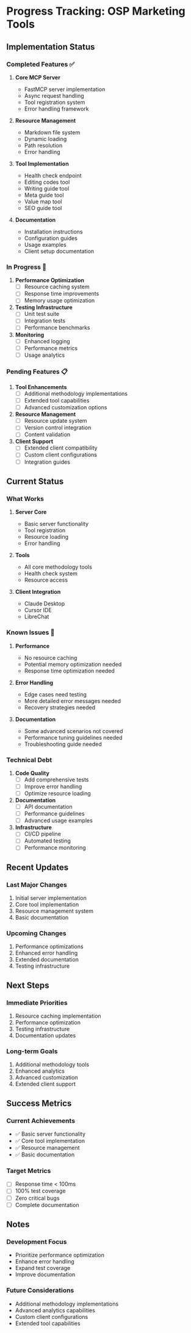 # Progress Tracking: OSP Marketing Tools

## Implementation Status

### Completed Features ✅

1. **Core MCP Server**
   - FastMCP server implementation
   - Async request handling
   - Tool registration system
   - Error handling framework

2. **Resource Management**
   - Markdown file system
   - Dynamic loading
   - Path resolution
   - Error handling

3. **Tool Implementation**
   - Health check endpoint
   - Editing codes tool
   - Writing guide tool
   - Meta guide tool
   - Value map tool
   - SEO guide tool

4. **Documentation**
   - Installation instructions
   - Configuration guides
   - Usage examples
   - Client setup documentation

### In Progress 🔄

1. **Performance Optimization**
   - [ ] Resource caching system
   - [ ] Response time improvements
   - [ ] Memory usage optimization

2. **Testing Infrastructure**
   - [ ] Unit test suite
   - [ ] Integration tests
   - [ ] Performance benchmarks

3. **Monitoring**
   - [ ] Enhanced logging
   - [ ] Performance metrics
   - [ ] Usage analytics

### Pending Features 📋

1. **Tool Enhancements**
   - [ ] Additional methodology implementations
   - [ ] Extended tool capabilities
   - [ ] Advanced customization options

2. **Resource Management**
   - [ ] Resource update system
   - [ ] Version control integration
   - [ ] Content validation

3. **Client Support**
   - [ ] Extended client compatibility
   - [ ] Custom client configurations
   - [ ] Integration guides

## Current Status

### What Works
1. **Server Core**
   - Basic server functionality
   - Tool registration
   - Resource loading
   - Error handling

2. **Tools**
   - All core methodology tools
   - Health check system
   - Resource access

3. **Client Integration**
   - Claude Desktop
   - Cursor IDE
   - LibreChat

### Known Issues 🐛

1. **Performance**
   - No resource caching
   - Potential memory optimization needed
   - Response time optimization needed

2. **Error Handling**
   - Edge cases need testing
   - More detailed error messages needed
   - Recovery strategies needed

3. **Documentation**
   - Some advanced scenarios not covered
   - Performance tuning guidelines needed
   - Troubleshooting guide needed

### Technical Debt

1. **Code Quality**
   - [ ] Add comprehensive tests
   - [ ] Improve error handling
   - [ ] Optimize resource loading

2. **Documentation**
   - [ ] API documentation
   - [ ] Performance guidelines
   - [ ] Advanced usage examples

3. **Infrastructure**
   - [ ] CI/CD pipeline
   - [ ] Automated testing
   - [ ] Performance monitoring

## Recent Updates

### Last Major Changes
1. Initial server implementation
2. Core tool implementation
3. Resource management system
4. Basic documentation

### Upcoming Changes
1. Performance optimizations
2. Enhanced error handling
3. Extended documentation
4. Testing infrastructure

## Next Steps

### Immediate Priorities
1. Resource caching implementation
2. Performance optimization
3. Testing infrastructure
4. Documentation updates

### Long-term Goals
1. Additional methodology tools
2. Enhanced analytics
3. Advanced customization
4. Extended client support

## Success Metrics

### Current Achievements
- ✅ Basic server functionality
- ✅ Core tool implementation
- ✅ Resource management
- ✅ Basic documentation

### Target Metrics
- [ ] Response time < 100ms
- [ ] 100% test coverage
- [ ] Zero critical bugs
- [ ] Complete documentation

## Notes

### Development Focus
- Prioritize performance optimization
- Enhance error handling
- Expand test coverage
- Improve documentation

### Future Considerations
- Additional methodology implementations
- Advanced analytics capabilities
- Custom client configurations
- Extended tool capabilities
